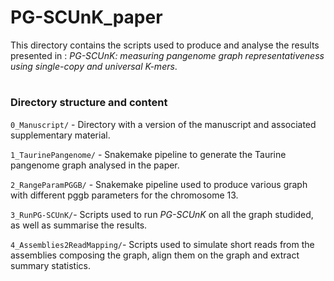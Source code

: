 # PG-SCUnK_paper

This directory contains the scripts used to produce and analyse the results presented in : *PG-SCUnK: measuring pangenome graph representativeness using single-copy and universal K-mers*.

# 

### Directory structure and content

`0_Manuscript/` - Directory with a version of the manuscript and associated supplementary material.

`1_TaurinePangenome/` - Snakemake pipeline to generate the Taurine pangenome graph analysed in the paper.

`2_RangeParamPGGB/` - Snakemake pipeline used to produce various graph with different pggb parameters for the chromosome 13. 

`3_RunPG-SCUnK/`- Scripts used to run *PG-SCUnK* on all the graph studided, as well as summarise the results.  

`4_Assemblies2ReadMapping/`- Scripts used to simulate short reads from the assemblies composing the graph, align them on the graph and extract summary statistics.
